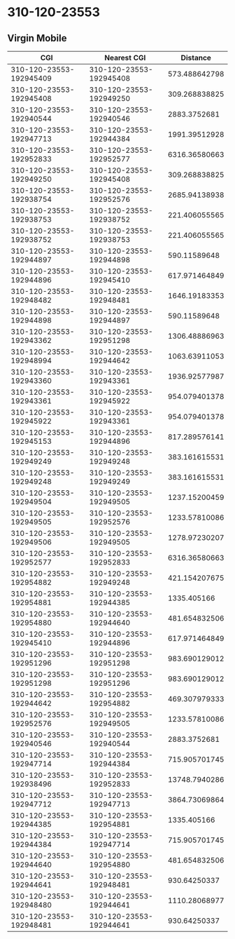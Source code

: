# 310-120-23553
## Virgin Mobile


| CGI | Nearest CGI | Distance |
|-----|-------------|----------|
| 310-120-23553-192945409 | 310-120-23553-192945408 | 573.488642798 |
| 310-120-23553-192945408 | 310-120-23553-192949250 | 309.268838825 |
| 310-120-23553-192940544 | 310-120-23553-192940546 | 2883.3752681 |
| 310-120-23553-192947713 | 310-120-23553-192944384 | 1991.39512928 |
| 310-120-23553-192952833 | 310-120-23553-192952577 | 6316.36580663 |
| 310-120-23553-192949250 | 310-120-23553-192945408 | 309.268838825 |
| 310-120-23553-192938754 | 310-120-23553-192952576 | 2685.94138938 |
| 310-120-23553-192938753 | 310-120-23553-192938752 | 221.406055565 |
| 310-120-23553-192938752 | 310-120-23553-192938753 | 221.406055565 |
| 310-120-23553-192944897 | 310-120-23553-192944898 | 590.11589648 |
| 310-120-23553-192944896 | 310-120-23553-192945410 | 617.971464849 |
| 310-120-23553-192948482 | 310-120-23553-192948481 | 1646.19183353 |
| 310-120-23553-192944898 | 310-120-23553-192944897 | 590.11589648 |
| 310-120-23553-192943362 | 310-120-23553-192951298 | 1306.48886963 |
| 310-120-23553-192948994 | 310-120-23553-192944642 | 1063.63911053 |
| 310-120-23553-192943360 | 310-120-23553-192943361 | 1936.92577987 |
| 310-120-23553-192943361 | 310-120-23553-192945922 | 954.079401378 |
| 310-120-23553-192945922 | 310-120-23553-192943361 | 954.079401378 |
| 310-120-23553-192945153 | 310-120-23553-192944896 | 817.289576141 |
| 310-120-23553-192949249 | 310-120-23553-192949248 | 383.161615531 |
| 310-120-23553-192949248 | 310-120-23553-192949249 | 383.161615531 |
| 310-120-23553-192949504 | 310-120-23553-192949505 | 1237.15200459 |
| 310-120-23553-192949505 | 310-120-23553-192952576 | 1233.57810086 |
| 310-120-23553-192949506 | 310-120-23553-192949505 | 1278.97230207 |
| 310-120-23553-192952577 | 310-120-23553-192952833 | 6316.36580663 |
| 310-120-23553-192954882 | 310-120-23553-192949248 | 421.154207675 |
| 310-120-23553-192954881 | 310-120-23553-192944385 | 1335.405166 |
| 310-120-23553-192954880 | 310-120-23553-192944640 | 481.654832506 |
| 310-120-23553-192945410 | 310-120-23553-192944896 | 617.971464849 |
| 310-120-23553-192951296 | 310-120-23553-192951298 | 983.690129012 |
| 310-120-23553-192951298 | 310-120-23553-192951296 | 983.690129012 |
| 310-120-23553-192944642 | 310-120-23553-192954882 | 469.307979333 |
| 310-120-23553-192952576 | 310-120-23553-192949505 | 1233.57810086 |
| 310-120-23553-192940546 | 310-120-23553-192940544 | 2883.3752681 |
| 310-120-23553-192947714 | 310-120-23553-192944384 | 715.905701745 |
| 310-120-23553-192938496 | 310-120-23553-192952833 | 13748.7940286 |
| 310-120-23553-192947712 | 310-120-23553-192947713 | 3864.73069864 |
| 310-120-23553-192944385 | 310-120-23553-192954881 | 1335.405166 |
| 310-120-23553-192944384 | 310-120-23553-192947714 | 715.905701745 |
| 310-120-23553-192944640 | 310-120-23553-192954880 | 481.654832506 |
| 310-120-23553-192944641 | 310-120-23553-192948481 | 930.64250337 |
| 310-120-23553-192948480 | 310-120-23553-192944641 | 1110.28068977 |
| 310-120-23553-192948481 | 310-120-23553-192944641 | 930.64250337 |
